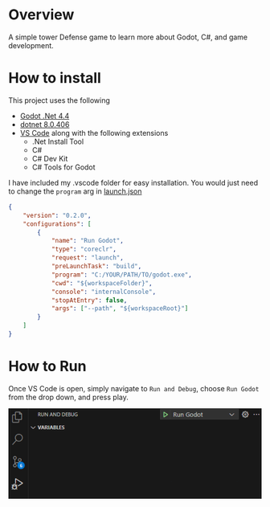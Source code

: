 # Overview
A simple tower Defense game to learn more about Godot, C#, and game development.

# How to install
This project uses the following
- [Godot .Net 4.4](https://godotengine.org/releases/4.4/)
- [dotnet 8.0.406](https://dotnet.microsoft.com/en-us/download/dotnet/8.0)
- [VS Code](https://code.visualstudio.com/) along with the following extensions
	- .Net Install Tool
	- C#
	- C# Dev Kit
	- C# Tools for Godot

I have included my .vscode folder for easy installation.  You would just need to change the `program` arg in [launch.json](.vscode/launch.json)
```json
{
	"version": "0.2.0",
	"configurations": [
		{
			"name": "Run Godot",
			"type": "coreclr",
			"request": "launch",
			"preLaunchTask": "build",
			"program": "C:/YOUR/PATH/TO/godot.exe",
			"cwd": "${workspaceFolder}",
			"console": "internalConsole",
			"stopAtEntry": false,
			"args": ["--path", "${workspaceRoot}"]
		}
	]
}
```

# How to Run
Once VS Code is open, simply navigate to `Run and Debug`, choose `Run Godot` from the drop down, and press play.

![alt text](png/how_to_run.png)

